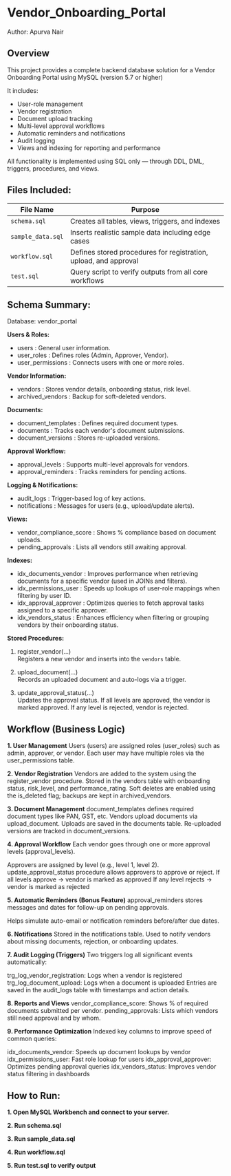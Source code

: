 # Vendor_Onboarding_Portal

Author: Apurva Nair

## Overview

This project provides a complete backend database solution for a Vendor Onboarding Portal using MySQL (version 5.7 or higher)

It includes:
- User-role management
- Vendor registration
- Document upload tracking
- Multi-level approval workflows
- Automatic reminders and notifications
- Audit logging
- Views and indexing for reporting and performance

All functionality is implemented using SQL only — through DDL, DML, triggers, procedures, and views.

## Files Included:

| File Name           | Purpose                                                         |
|---------------------|-----------------------------------------------------------------|
| `schema.sql`        | Creates all tables, views, triggers, and indexes                |
| `sample_data.sql`   | Inserts realistic sample data including edge cases              |
| `workflow.sql`      | Defines stored procedures for registration, upload, and approval |
| `test.sql`          | Query script to verify outputs from all core workflows          |

## Schema Summary:

Database: vendor_portal

**Users & Roles:**
- users : General user information.
- user_roles : Defines roles (Admin, Approver, Vendor).
- user_permissions : Connects users with one or more roles.

**Vendor Information:**
- vendors : Stores vendor details, onboarding status, risk level.
- archived_vendors : Backup for soft-deleted vendors.

**Documents:**
- document_templates : Defines required document types.
- documents : Tracks each vendor's document submissions.
- document_versions : Stores re-uploaded versions.

**Approval Workflow:**
- approval_levels : Supports multi-level approvals for vendors.
- approval_reminders : Tracks reminders for pending actions.

**Logging & Notifications:**
- audit_logs : Trigger-based log of key actions.
- notifications : Messages for users (e.g., upload/update alerts).

**Views:**
- vendor_compliance_score : Shows % compliance based on document uploads.
- pending_approvals : Lists all vendors still awaiting approval.

**Indexes:**
- idx_documents_vendor : Improves performance when retrieving documents for a specific vendor (used in JOINs and filters).
- idx_permissions_user : Speeds up lookups of user-role mappings when filtering by user ID.
- idx_approval_approver : Optimizes queries to fetch approval tasks assigned to a specific approver.
- idx_vendors_status : Enhances efficiency when filtering or grouping vendors by their onboarding status.

**Stored Procedures:**

1. register_vendor(...)  
   Registers a new vendor and inserts into the `vendors` table.

2. upload_document(...)  
   Records an uploaded document and auto-logs via a trigger.

3. update_approval_status(...)  
   Updates the approval status. If all levels are approved, the vendor is marked approved. If any level is rejected, vendor is rejected.

## Workflow (Business Logic)
**1. User Management**
Users (users) are assigned roles (user_roles) such as admin, approver, or vendor.
Each user may have multiple roles via the user_permissions table.

**2. Vendor Registration**
Vendors are added to the system using the register_vendor procedure.
Stored in the vendors table with onboarding status, risk_level, and performance_rating.
Soft deletes are enabled using the is_deleted flag; backups are kept in archived_vendors.

**3. Document Management**
document_templates defines required document types like PAN, GST, etc.
Vendors upload documents via upload_document.
Uploads are saved in the documents table.
Re-uploaded versions are tracked in document_versions.

**4. Approval Workflow**
Each vendor goes through one or more approval levels (approval_levels).

Approvers are assigned by level (e.g., level 1, level 2).
update_approval_status procedure allows approvers to approve or reject.
If all levels approve → vendor is marked as approved
If any level rejects → vendor is marked as rejected

**5. Automatic Reminders (Bonus Feature)**
approval_reminders stores messages and dates for follow-up on pending approvals.

Helps simulate auto-email or notification reminders before/after due dates.

**6. Notifications**
Stored in the notifications table.
Used to notify vendors about missing documents, rejection, or onboarding updates.

**7. Audit Logging (Triggers)**
Two triggers log all significant events automatically:

trg_log_vendor_registration: Logs when a vendor is registered
trg_log_document_upload: Logs when a document is uploaded
Entries are saved in the audit_logs table with timestamps and action details.

**8. Reports and Views**
vendor_compliance_score: Shows % of required documents submitted per vendor.
pending_approvals: Lists which vendors still need approval and by whom.

**9. Performance Optimization**
Indexed key columns to improve speed of common queries:

idx_documents_vendor: Speeds up document lookups by vendor
idx_permissions_user: Fast role lookup for users
idx_approval_approver: Optimizes pending approval queries
idx_vendors_status: Improves vendor status filtering in dashboards


## How to Run:

**1. Open MySQL Workbench and connect to your server.**

**2. Run schema.sql**

**3. Run sample_data.sql**

**4. Run workflow.sql**

**5. Run test.sql to verify output**

